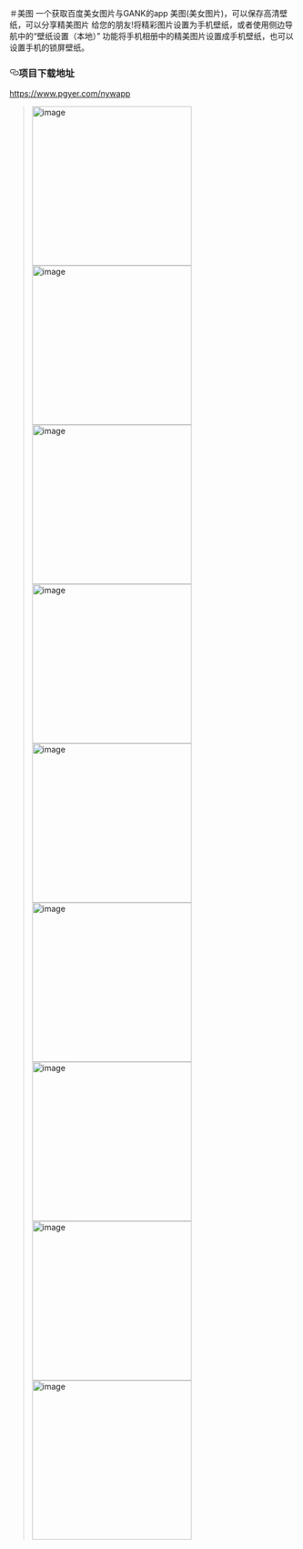 ＃美图
一个获取百度美女图片与GANK的app
美图(美女图片)，可以保存高清壁纸，可以分享精美图片
给您的朋友!将精彩图片设置为手机壁纸，或者使用侧边导航中的“壁纸设置（本地）”
功能将手机相册中的精美图片设置成手机壁纸，也可以设置手机的锁屏壁纸。

<h3><a href="#项目下载地址" aria-hidden="true" class="anchor" id="user-content-项目下载地址"><svg aria-hidden="true" class="octicon octicon-link" height="16" version="1.1" viewBox="0 0 16 16" width="16"><path fill-rule="evenodd" d="M4 9h1v1H4c-1.5 0-3-1.69-3-3.5S2.55 3 4 3h4c1.45 0 3 1.69 3 3.5 0 1.41-.91 2.72-2 3.25V8.59c.58-.45 1-1.27 1-2.09C10 5.22 8.98 4 8 4H4c-.98 0-2 1.22-2 2.5S3 9 4 9zm9-3h-1v1h1c1 0 2 1.22 2 2.5S13.98 12 13 12H9c-.98 0-2-1.22-2-2.5 0-.83.42-1.64 1-2.09V6.25c-1.09.53-2 1.84-2 3.25C6 11.31 7.55 13 9 13h4c1.45 0 3-1.69 3-3.5S14.5 6 13 6z"></path></svg></a><a href="#项目下载地址" id="user-content-项目下载地址"></a>项目下载地址</h3>
<p><a href="https://www.pgyer.com/nywapp">https://www.pgyer.com/nywapp</a></p>
<blockquote>
  
<p><a href="/imgs/img1.jpg" target="_blank"><img src="/imgs/img1.jpg" alt="image" width=280px></a>
  <a href="/imgs/img2.jpg" target="_blank"><img src="/imgs/img2.jpg" alt="image" width=280px></a>
  <a href="/imgs/img3.jpg" target="_blank"><img src="/imgs/img3.jpg" alt="image" width=280px></a><br>
  <a href="/imgs/img6.jpg" target="_blank"><img src="/imgs/img6.jpg" alt="image" width=280px></a>
<a href="/imgs/img4.jpg" target="_blank"><img src="/imgs/img4.jpg" alt="image" width=280px></a>
<a href="/imgs/img5.jpg" target="_blank"><img src="/imgs/img5.jpg" alt="image" width=280px></a><br>
<a href="/imgs/img7.jpg" target="_blank"><img src="/imgs/img7.jpg" alt="image" width=280px></a>
  <a href="/imgs/img8.jpg" target="_blank"><img src="/imgs/img8.jpg" alt="image" width=280px></a>
  <a href="/imgs/img9.jpg" target="_blank"><img src="/imgs/img9.jpg" alt="image" width=280px></a><br></p>
